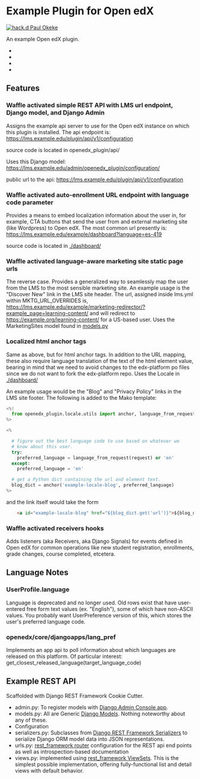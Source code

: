 # Example Plugin for Open edX

[![hack.d Paul Okeke](https://img.shields.io/badge/hack.d-Lawrence%20McDaniel-orange.svg)](https://pauldiconline.com)

An example Open edX plugin.

-
-
-
-

## Features

### Waffle activated simple REST API with LMS url endpoint, Django model, and Django Admin

Assigns the example api server to use for the Open edX instance on which this plugin is installed.
The api endpoint is: https://lms.example.edu/plugin/api/v1/configuration

source code is located in openedx_plugin/api/

Uses this Django model: https://lms.example.edu/admin/openedx_plugin/configuration/


public url to the api: https://lms.example.edu/plugin/api/v1/configuration


### Waffle activated auto-enrollment URL endpoint with language code parameter

Provides a means to embed localization information about the user in, for example, CTA buttons that send the user from and external marketing site (like Wordpress) to Open edX. The most common url presently is: https://lms.example.edu/example/dashboard?language=es-419

source code is located in [./dashboard/](./dashboard/)

### Waffle activated language-aware marketing site static page urls

The reverse case. Provides a generalized way to seamlessly map the user from the LMS to the most sensible marketing site. An example usage is the "Discover New" link in the LMS site header. The url, assigned inside lms.yml within MKTG_URL_OVERRIDES is, https://lms.example.edu/example/marketing-redirector/?example_page=learning-content/ and will redirect to https://example.org/learning-content/ for a US-based user. Uses the MarketingSites model found in [models.py](./models.py)


### Localized html anchor tags

Same as above, but for html anchor tags. In addition to the URL mapping, these also require language translation of the text of the html element value, bearing in mind that we need to avoid changes to the edx-platform po files since we do not want to fork the edx-platform repo. Uses the Locale in [./dashboard/](./dashboard/)

An example usage would be the "Blog" and "Privacy Policy" links in the LMS site footer. The following is added to the Mako template:

```python
<%!
  from openedx_plugin.locale.utils import anchor, language_from_request
%>

<%

  # figure out the best language code to use based on whatever we
  # know about this user.
  try:
    preferred_language = language_from_request(request) or 'en'
  except:
    preferred_language = 'en'

  # get a Python dict containing the url and element text.
  blog_dict = anchor('example-locale-blog', preferred_language)
%>

```

and the link itself would take the form

```html
    <a id="example-locale-blog" href="${blog_dict.get('url')}">${blog_dict.get('value')}</a>
```

### Waffle activated receivers hooks

Adds listeners (aka Receivers, aka Django Signals) for events defined in Open edX for common operations like new student registration, enrollments, grade changes, course completed, etcetera.

## Language Notes

### UserProfile.language

Language is deprecated and no longer used. Old rows exist that have
user-entered free form text values (ex. "English"), some of which have
non-ASCII values. You probably want UserPreference version of this, which
stores the user's preferred language code.


### openedx/core/djangoapps/lang_pref

Implements an app api to poll information about which languages are released
on this platform. Of particular interest: get_closest_released_language(target_language_code)

## Example REST API

Scaffolded with Django REST Framework Cookie Cutter.

* admin.py: To register models with [Django Admin Console app](https://docs.djangoproject.com/en/2.1/ref/contrib/admin/).
* models.py: All are Generic [Django Models](https://docs.djangoproject.com/en/2.1/topics/db/models/). Nothing noteworthy about any of these.
* Configuration
* serializers.py: Subclasses from [Django REST Framework Serializers](https://www.django-rest-framework.org/api-guide/serializers/) to serialize Django ORM model data into JSON representations.
* urls.py: [rest_framework router](https://www.django-rest-framework.org/api-guide/routers/) configuration for the REST api end points as well as introspection-based documentation
* views.py: implemented using [rest_framework ViewSets](https://www.django-rest-framework.org/api-guide/viewsets/). This is the simplest possible implementation, offering fully-functional list and detail views with default behavior.
